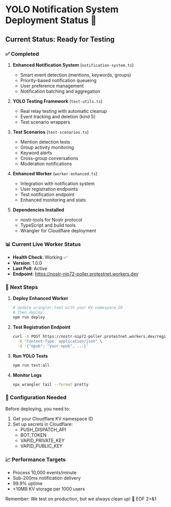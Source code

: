 # YOLO Notification System Deployment Status 🚀

## Current Status: Ready for Testing

### ✅ Completed
1. **Enhanced Notification System** (`notification-system.ts`)
   - Smart event detection (mentions, keywords, groups)
   - Priority-based notification queueing
   - User preference management
   - Notification batching and aggregation

2. **YOLO Testing Framework** (`test-utils.ts`)
   - Real relay testing with automatic cleanup
   - Event tracking and deletion (kind 5)
   - Test scenario wrappers

3. **Test Scenarios** (`test-scenarios.ts`)
   - Mention detection tests
   - Group activity monitoring
   - Keyword alerts
   - Cross-group conversations
   - Moderation notifications

4. **Enhanced Worker** (`worker-enhanced.ts`)
   - Integration with notification system
   - User registration endpoints
   - Test notification endpoint
   - Enhanced monitoring and stats

5. **Dependencies Installed**
   - nostr-tools for Nostr protocol
   - TypeScript and build tools
   - Wrangler for Cloudflare deployment

### 📊 Current Live Worker Status
- **Health Check**: Working ✅
- **Version**: 1.0.0
- **Last Poll**: Active
- **Endpoint**: https://nostr-nip72-poller.protestnet.workers.dev

### 🚀 Next Steps

1. **Deploy Enhanced Worker**
   ```bash
   # Update wrangler.toml with your KV namespace ID
   # Then deploy:
   npm run deploy
   ```

2. **Test Registration Endpoint**
   ```bash
   curl -X POST https://nostr-nip72-poller.protestnet.workers.dev/register \
     -H "Content-Type: application/json" \
     -d '{"npub": "your-npub", ...}'
   ```

3. **Run YOLO Tests**
   ```bash
   npm run test:all
   ```

4. **Monitor Logs**
   ```bash
   npx wrangler tail --format pretty
   ```

### 🔧 Configuration Needed

Before deploying, you need to:
1. Get your Cloudflare KV namespace ID
2. Set up secrets in Cloudflare:
   - PUSH_DISPATCH_API
   - BOT_TOKEN
   - VAPID_PRIVATE_KEY
   - VAPID_PUBLIC_KEY

### 📈 Performance Targets
- Process 10,000 events/minute
- Sub-200ms notification delivery
- 99.9% uptime
- <10MB KV storage per 1000 users

Remember: We test on production, but we always clean up! 🧹
EOF 2>&1
